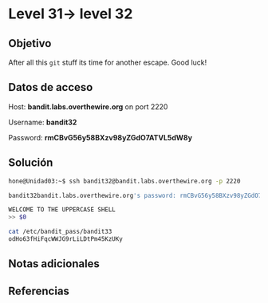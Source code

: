 # Level 31-> level 32

## Objetivo

After all this `git` stuff its time for another escape. Good luck!

## Datos de acceso

Host: **bandit.labs.overthewire.org** on port 2220

Username: **bandit32**

Password: **rmCBvG56y58BXzv98yZGdO7ATVL5dW8y**

## Solución

```bash
hone@Unidad03:~$ ssh bandit32@bandit.labs.overthewire.org -p 2220
```

```bash
bandit32bandit.labs.overthewire.org's password: rmCBvG56y58BXzv98yZGdO7ATVL5dW8y
```

```bash
WELCOME TO THE UPPERCASE SHELL
>> $0
```

```bash
cat /etc/bandit_pass/bandit33
odHo63fHiFqcWWJG9rLiLDtPm45KzUKy
```

## Notas adicionales

## Referencias

